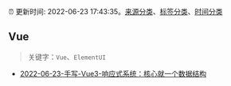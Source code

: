 :alarm_clock: 更新时间: 2022-06-23 17:43:35。[来源分类](../README.md)、[标签分类](../TAGS.md)、[时间分类](../TIMELINE.md)

## Vue


> 关键字：`Vue`、`ElementUI`



- [2022-06-23-手写-Vue3-响应式系统：核心就一个数据结构](https://toutiao.io/k/yivgwsm) 